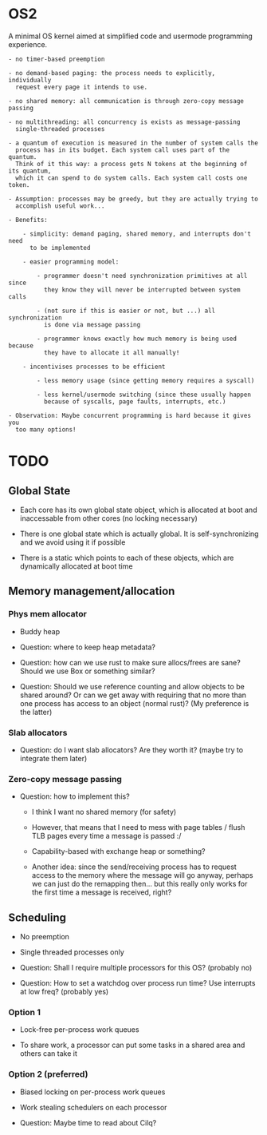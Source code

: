 # OS2

A minimal OS kernel aimed at simplified code and usermode programming experience.

    - no timer-based preemption

    - no demand-based paging: the process needs to explicitly, individually
      request every page it intends to use.

    - no shared memory: all communication is through zero-copy message passing

    - no multithreading: all concurrency is exists as message-passing
      single-threaded processes

    - a quantum of execution is measured in the number of system calls the
      process has in its budget. Each system call uses part of the quantum.
      Think of it this way: a process gets N tokens at the beginning of its quantum,
      which it can spend to do system calls. Each system call costs one token.

    - Assumption: processes may be greedy, but they are actually trying to
      accomplish useful work...

    - Benefits:

        - simplicity: demand paging, shared memory, and interrupts don't need
          to be implemented

        - easier programming model:

            - programmer doesn't need synchronization primitives at all since
              they know they will never be interrupted between system calls

            - (not sure if this is easier or not, but ...) all synchronization
              is done via message passing

            - programmer knows exactly how much memory is being used because
              they have to allocate it all manually!

        - incentivises processes to be efficient

            - less memory usage (since getting memory requires a syscall)

            - less kernel/usermode switching (since these usually happen
              because of syscalls, page faults, interrupts, etc.)

    - Observation: Maybe concurrent programming is hard because it gives you
      too many options!

# TODO

## Global State
- Each core has its own global state object, which is allocated at boot and inaccessable from other cores (no locking necessary)

- There is one global state which is actually global. It is self-synchronizing and we avoid using it if possible

- There is a static which points to each of these objects, which are dynamically allocated at boot time

## Memory management/allocation

### Phys mem allocator

- Buddy heap

- Question: where to keep heap metadata?

- Question: how can we use rust to make sure allocs/frees are sane? Should we use Box or something similar?

- Question: Should we use reference counting and allow objects to be shared around? Or can we get away with requiring that no more than one process has access to an object (normal rust)? (My preference is the latter)

### Slab allocators

- Question: do I want slab allocators? Are they worth it? (maybe try to integrate them later)

### Zero-copy message passing

- Question: how to implement this?

    - I think I want no shared memory (for safety)

    - However, that means that I need to mess with page tables / flush TLB pages every time a message is passed :/

    - Capability-based with exchange heap or something?

    - Another idea: since the send/receiving process has to request access to the memory where the message will go anyway, perhaps we can just do the remapping then... but this really only works for the first time a message is received, right?

## Scheduling

- No preemption

- Single threaded processes only

- Question: Shall I require multiple processors for this OS? (probably no)

- Question: How to set a watchdog over process run time? Use interrupts at low freq? (probably yes)

### Option 1

- Lock-free per-process work queues

- To share work, a processor can put some tasks in a shared area and others can take it

### Option 2 (preferred)

- Biased locking on per-process work queues

- Work stealing schedulers on each processor

- Question: Maybe time to read about Cilq?
